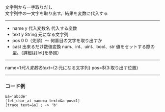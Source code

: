 文字列から一字取りだし  
文字列中の一文字を取り出す。結果を変数に代入する

***
- name	y		代入変数名	代入する変数
- text	y		String	元になる文字列
- pos		0	0（先頭）〜	何番目の文字を取り出すか
- cast		出来るだけ数値変換	num、int、uint、bool、str	値をセットする際の型。（詳細は[let]を参照）

***
name=${1{{代入変数名}}} text=${2:元になる文字列} pos=${3:取り出す位置}

***
### コード例
~~~skynovel
&a='abcde'
[let_char_at name=a text=&a pos=1]
[trace text=&a] ; -> 'b'
~~~
